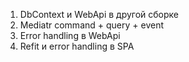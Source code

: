 ﻿1. DbContext и WebApi в другой сборке 
2. Mediatr command + query + event
3. Error handling в WebApi
4. Refit и error handling в SPA